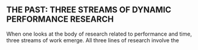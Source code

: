 ## THE PAST: THREE STREAMS OF DYNAMIC PERFORMANCE RESEARCH

When one looks at the body of research related to performance and time, three streams of work emerge. All three lines of research involve the